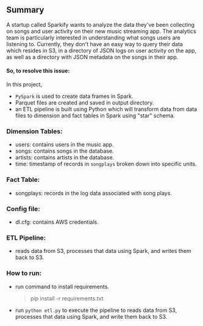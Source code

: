 ## Summary
 A startup called Sparkify wants to analyze the data they've been collecting on songs and user activity on their new
 music streaming app. The analytics team is particularly interested in understanding what songs users are listening to. 
 Currently, they don't have an easy way to query their data which resides in S3, in a directory of JSON logs on user 
 activity on the app, as well as a directory with JSON metadata on the songs in their app.

#### So, to resolve this issue:
In this project, 
   - `PySpark` is used to create data frames in Spark.
   - Parquet files are created and saved in output directory.
   - an ETL pipeline is built using Python which will transform data from data files to dimension and fact tables in Spark using "star" schema.
  
### Dimension Tables:
   - users: contains users in the music app.
   - songs: contains songs in the database.
   - artists: contains artists in the database.
   - time: timestamp of records in `songplays` broken down into specific units.
   
### Fact Table:
   - songplays: records in the log data associated with song plays.
   
### Config file:
   - dl.cfg: contains AWS credentials.
   
### ETL Pipeline:
   - reads data from S3, processes that data using Spark, and writes them back to S3.
   
### How to run:
   - run command to install requirements.
        > pip install -r requirements.txt
        
   - run ``python etl.py`` to execute the pipeline to reads data from S3, processes that data using Spark, and write them back to S3.
